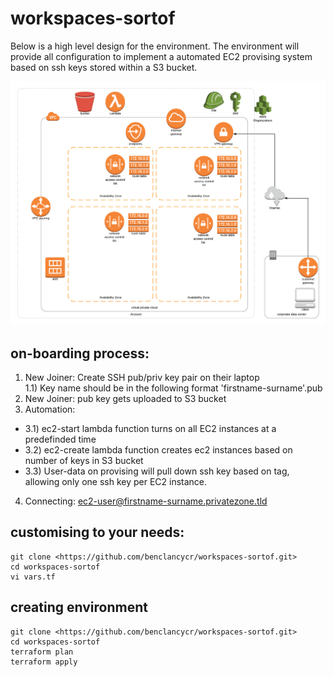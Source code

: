 # workspaces-sortof

Below is a high level design for the environment. The environment will provide all configuration to implement a automated EC2 provising system based on ssh keys stored within a S3 bucket.

![alt text](img/workspaces-sortof.png "High Level Design")

## on-boarding process:

1) New Joiner: Create SSH pub/priv key pair on their laptop  
1.1) Key name should be in the following format 'firstname-surname'.pub  
2) New Joiner: pub key gets uploaded to S3 bucket  
3) Automation:  
 * 3.1) ec2-start lambda function turns on all EC2 instances at a predefinded time  
 * 3.2) ec2-create lambda function creates ec2 instances based on number of keys in S3 bucket  
 * 3.3) User-data on provising will pull down ssh key based on tag, allowing only one ssh key per EC2 instance.  

4) Connecting: ec2-user@firstname-surname.privatezone.tld

## customising to your needs:

```
git clone <https://github.com/benclancycr/workspaces-sortof.git>   
cd workspaces-sortof
vi vars.tf
```

## creating environment

```
git clone <https://github.com/benclancycr/workspaces-sortof.git>      
cd workspaces-sortof  
terraform plan  
terraform apply  
```
